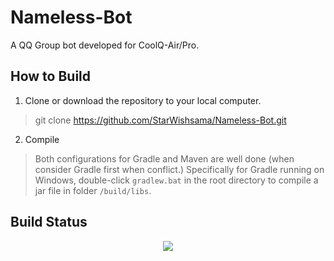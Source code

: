 # Nameless-Bot

A QQ Group bot developed for CoolQ-Air/Pro.

## How to Build

1. Clone or download the repository to your local computer.

> git clone https://github.com/StarWishsama/Nameless-Bot.git

2. Compile

> Both configurations for Gradle and Maven are well done (when consider Gradle first when conflict.) Specifically for Gradle running on Windows, double-click `gradlew.bat` in the root directory to compile a jar file in folder `/build/libs`.

## Build Status
<p align="center">
  <a href="https://travis-ci.org/StarWishsama/Nameless-Bot">
    <img src="https://api.travis-ci.org/StarWishsama/Nameless-Bot.svg?branch=master">
  </a>
</p>
